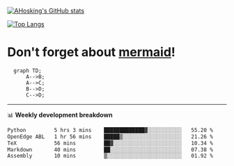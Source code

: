 [![AHosking's GitHub stats](https://github-readme-stats.vercel.app/api?username=ahosking&count_private=true&show_icons=true&theme=onedark&hide_rank=true&include_all_commits=true)](https://github.com/ahosking)

[![Top Langs](https://github-readme-stats.vercel.app/api/top-langs/?username=ahosking&layout=compact&theme=onedark)](https://github.com/ahosking)


# Don't forget about [mermaid](https://github.blog/2022-02-14-include-diagrams-markdown-files-mermaid/)!

```mermaid
  graph TD;
      A-->B;
      A-->C;
      B-->D;
      C-->D;
```
-------

📊 **Weekly development breakdown**

<!--START_SECTION:waka-->

```txt
Python         5 hrs 3 mins    █████████████▓░░░░░░░░░░░   55.20 %
OpenEdge ABL   1 hr 56 mins    █████▒░░░░░░░░░░░░░░░░░░░   21.26 %
TeX            56 mins         ██▓░░░░░░░░░░░░░░░░░░░░░░   10.34 %
Markdown       40 mins         ██░░░░░░░░░░░░░░░░░░░░░░░   07.38 %
Assembly       10 mins         ▒░░░░░░░░░░░░░░░░░░░░░░░░   01.92 %
```

<!--END_SECTION:waka-->
